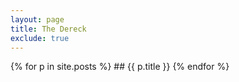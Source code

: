 ```yaml
---
layout: page
title: The Dereck
exclude: true
---
```


{% for p in site.posts %}
	## {{ p.title }}
{% endfor %}